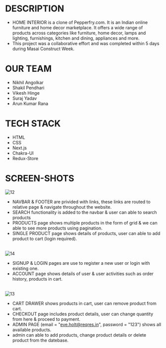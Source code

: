 # DESCRIPTION
- HOME INTERIOR is a clone of Pepperfry.com. It is an Indian online furniture and home decor marketplace. It offers a wide range of products across categories like furniture, home decor, lamps and lighting, furnishings, kitchen and dining, appliances and more.
- This project was a collaborative effort and was completed within 5 days during Masai Construct Week.

# OUR TEAM
 - Nikhil Angolkar
 - Shakil Pendhari
 - Vikesh Hinge
 - Suraj Yadav
 - Arun Kumar Rana
 
 # TECH STACK
 - HTML 
 - CSS
 - Next.js
 - Chakra-UI
 - Redux-Store

# SCREEN-SHOTS
<div>

  <img src="https://user-images.githubusercontent.com/107465553/215099346-b60e3690-b2bd-4a11-becf-1680b700a1c2.png" alt="12" border="0" />
 
  - NAVBAR & FOOTER are privided with links, these links are routed to relative page & navigate throughout the website.
  - SEARCH functionality is added to the navbar & user can able to search products
  - PRODUCTS page shows multiple products in the form of grid & we can able to see more products using pagination.
  - SINGLE PRODUCT page shows details of products, user can able to add product to cart (login required).
  <br/>
  <img src="https://user-images.githubusercontent.com/107465553/215099336-59b19da6-7fdb-4a74-a008-5c1d5b438eb6.png" alt="14" border="0" />
 
  - SIGNUP & LOGIN pages are use to register a new user or login with existing one.
  - ACCOUNT page shows details of user & user activities such as order history, products in cart.
  <br/>
  <img src="https://user-images.githubusercontent.com/107465553/215099348-f9d39223-c2d4-4c96-b557-ac6f0263491b.png" alt="13" border="0" />
 
  - CART DRAWER shows products in cart, user can remove product from cart.
  - CHECKOUT page includes product details, user can change quantity from here & proceed to payment.
  - ADMIN PAGE (email = "eve.holt@reqres.in", password = "123") shows all available products.
  - admin can able to add products, change product details or delete product from the datebase.
</div>
